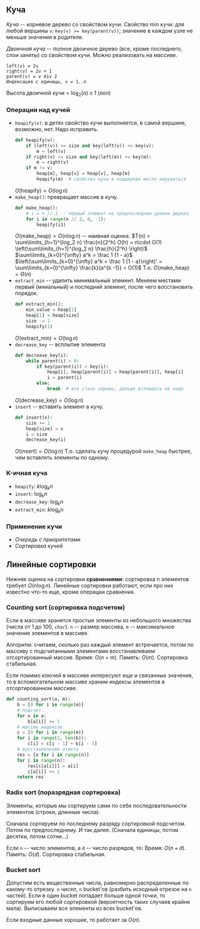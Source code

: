 ## Куча

*Куча* -- корневое дерево со свойством кучи.
Свойство min кучи: для любой вершины `v`: `key(v) >= key(parent(v))`; значение в каждом узле не меньше значения в родителе.

*Двоичная куча* -- полное двоичное дерево (все, кроме последнего, слои заняты) со свойством кучи.
Можно реализовать на массиве.
```
left(v) = 2v
right(v) = 2v + 1
parent(v) = v div 2
Индексация с единицы, v = 1..n
```
Высота двоичной кучи = $\log_2(n) \pm 1$ (лол)

### Операции над кучей

* `heapify(v)`: в детях свойство кучи выполняется, в самой вершине, возможно, нет. Надо исправить.
    ```python
    def heapify(v):
        if (left(v)) <= size and key(left(v)) <= key(v):
            m = left(v)
        if right(v) <= size and key(left(m)) <= key(m):
            m = right(v)
        if m != v:
            heap[m], heap[v] = heap[v], heap[m]
            heapify(m)  # свойство кучи в поддереве могло нарушиться
    ```
    $O(\text{heapify}) = O(\log n)$
* `make_heap()`: превращает массив в кучу.
    ```python
    def make_heap():
        # i = n // 2 -- первый элемент на предпоследнем уровне дерева
        for i in range(n // 2, 0, -1):
            heapify(i1)
    ```
    $O(\text{make\_heap}) = O(n \log n)$ -- наивная оценка.
    $T(n) = \sum\limits_{h=1}^{log_2 n} \frac{n}{2^h} O(h) = n\cdot O(1) \left(\sum\limits_{h=1}^{log_2 n} \frac{h}{2^h} \right)$
    $\sum\limits_{k=0}^{\infty} a^k = \frac 1 {1 - a}$
    $\left(\sum\limits_{k=0}^{\infty} a^k = \frac 1 {1 - a}\right)' = \sum\limits_{k=0}^{\infty} \frac{k}{a^{k -1}} = O(1)$
    Т.о. $O(\text{make\_heap}) = \Theta(n)$
* `extract_min` -- удалить минимальный элемент.
    Меняем местами первый (мниальный) и последний элемент, после чего восстановить порядок.
    ```python
    def extract_min():
        min_value = heap[1]
        heap[1] = heap[size]
        size -= 1
        heapify(1)
    ```
    $O(\text{extract\_min}) = O(\log n)$
* `decrease_key` -- всплытие элемента
    ```python
    def decrease_key(i):
        while parent(i) > 0:
            if key(parent(i)) > key(i):
                heap[i], heap[parent(i)] = heap[parent(i)], heap[i]
                i = parent(i)
            else:
                break  # все стало хорошо, дальше всплывать не надо
    ```
    $O(\text{decrease\_key}) = O(\log n)$
* `insert` -- вставить элемент в кучу.
    ```python
    def insert(x):
        size += 1
        heap[size] = x
        i = size
        decrease_key(i)
    ```
    $O(\text{insert}) = O(\log n)$
    Т.о. сделать кучу процедурой `make_heap` быстрее, чем вставлять элементы по одному.

### K-ичная куча

* `heapify`: $k \log_k n$
* `insert`: $\log_k n$
* `decrease_key`: $\log_k n$
* `extract_min`: $k \log_k n$

### Применение кучи

* *Очередь с приоритетами*
* *Сортировка кучей*

## Линейные сортировки

Нижняя оценка на сортировки **сравнениями**: сортировка n элементов требует $\Omega(n \log n)$.
Линейные сортировки работают, если про них известно что-то еще, кроме операции сравнения.

### Counting sort (сортировка подсчетом)

Если в массиве хранятся простые элементы из небольшого множества (числа от 1 до 100, `char`).
`n` -- размер массива, `m` -- максимальное значение элементов в массиве.

Алгоритм: считаем, сколько раз каждый элемент встречается, потом по массиву с подсчитанными элементами восстанавливаем отсортированный массив.
Время: $O(n+m)$.
Память: $O(m)$.
Сортировка стабильная.

Если помимо ключей в массиве интересуют еще и связанные значения, то в вспомогательном массиве храним индексы элементов в отсортированном массиве.

```python
def counting_sort(a, m):
    b = [0 for i in range(m)]
    # подсчет
    for x in a:
        b[a[i]] += 1
    # массив индексов
    c = [0 for i in range(m)]
    for i in range(2, len(b)):
        c[i] = c[i - 1] + b[i - 1]
    # восстановление ответа
    res = [o for i in range(n)]
    for i in range(n):
        res[c[a[i]]] = a[i]
        c[a[i]] += 1
    return res
```

### Radix sort (поразрядная сортировка)

Элементы, которые мы сортируем сами по себе последовательности элементов (строки, длинные числа).

Сначала сортируем по последнему разряду сортировкой подсчетом. Потом по предпоследнему. И так далее. (Сначала единицы, потом десятки, потом сотни...)

Если `n` -- число элементов, а `d` -- число разрядов, то:
Время: $O(n+d)$.
Память: $O(d)$.
Сортировка стабильная.

### Bucket sort

Допустим есть вещественные числа, равномерно распределенные по какому-то отрезку.
`n` чисел, `n` bucket'ов (разбить исходный отрезок на `n` частей). Если в один bucket попадает больше одной точки, то сортируем его любой сортировкой (вероятность таких случаев крайне мала). Выписываем все элементы из всех bucket'ов.

Если входные данные хорошие, то работает за $O(n)$.
